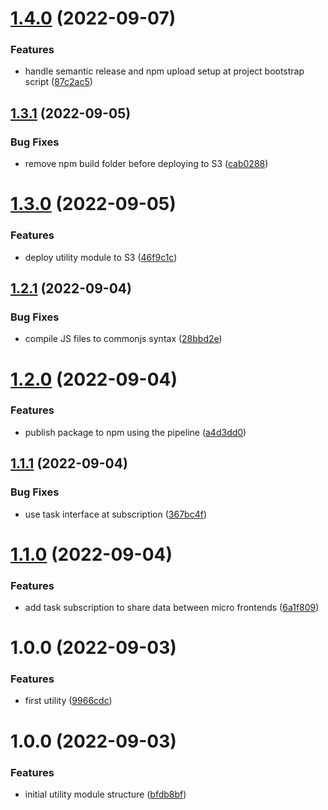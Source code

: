 # [1.4.0](https://github.com/edwardramirez31/mf-todo-utility/compare/v1.3.1...v1.4.0) (2022-09-07)


### Features

* handle semantic release and npm upload setup at project bootstrap script ([87c2ac5](https://github.com/edwardramirez31/mf-todo-utility/commit/87c2ac5acb771f350ff9739ae5f6dfa0f4dd4654))

## [1.3.1](https://github.com/edwardramirez31/mf-todo-utility/compare/v1.3.0...v1.3.1) (2022-09-05)


### Bug Fixes

* remove npm build folder before deploying to S3 ([cab0288](https://github.com/edwardramirez31/mf-todo-utility/commit/cab0288aeee511fabaea361e3fb6bdbbd7f5a85e))

# [1.3.0](https://github.com/edwardramirez31/mf-todo-utility/compare/v1.2.1...v1.3.0) (2022-09-05)


### Features

* deploy utility module to S3 ([46f9c1c](https://github.com/edwardramirez31/mf-todo-utility/commit/46f9c1c570e4221071d7a336d6d892f4ec2f0417))

## [1.2.1](https://github.com/edwardramirez31/mf-todo-utility/compare/v1.2.0...v1.2.1) (2022-09-04)


### Bug Fixes

* compile JS files to commonjs syntax ([28bbd2e](https://github.com/edwardramirez31/mf-todo-utility/commit/28bbd2e37cf420e7e1157de90938a82515ee0908))

# [1.2.0](https://github.com/edwardramirez31/mf-todo-utility/compare/v1.1.1...v1.2.0) (2022-09-04)


### Features

* publish package to npm using the pipeline ([a4d3dd0](https://github.com/edwardramirez31/mf-todo-utility/commit/a4d3dd04516bef4b3ce586fa26cec4911b959be2))

## [1.1.1](https://github.com/edwardramirez31/mf-todo-utility/compare/v1.1.0...v1.1.1) (2022-09-04)


### Bug Fixes

* use task interface at subscription ([367bc4f](https://github.com/edwardramirez31/mf-todo-utility/commit/367bc4f87654129ea1783c3d9e8fc31006bb3893))

# [1.1.0](https://github.com/edwardramirez31/mf-todo-utility/compare/v1.0.0...v1.1.0) (2022-09-04)


### Features

* add task subscription to share data between micro frontends ([6a1f809](https://github.com/edwardramirez31/mf-todo-utility/commit/6a1f809f332ef06288a275cd459b7a67188c6b5c))

# 1.0.0 (2022-09-03)


### Features

* first utility ([9966cdc](https://github.com/edwardramirez31/mf-todo-utility/commit/9966cdce140d0775286aec07135f3245077ff488))

# 1.0.0 (2022-09-03)


### Features

* initial utility module structure ([bfdb8bf](https://github.com/edwardramirez31/micro-frontend-utility-module/commit/bfdb8bf4229fae1b9b3ae7bea7710a8e0ffb5c85))
